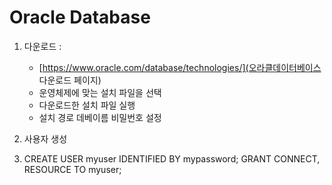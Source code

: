 
# Oracle Database 

1. 다운로드 :
   - [https://www.oracle.com/database/technologies/](오라클데이터베이스 다운로드 페이지)
   - 운영체제에 맞는 설치 파일을 선택
   - 다운로드한 설치 파일 실행 
   - 설치 경로 데베이름 비밀번호 설정 

2. 사용자 생성 
3. CREATE USER myuser IDENTIFIED BY mypassword;
   GRANT CONNECT, RESOURCE TO myuser;

